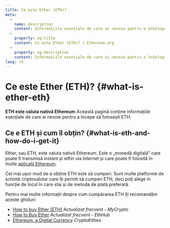 ```yaml
---
title: Ce este Ether (ETH)?
meta:
  - 
    name: description
    content: Informațiile esențiale de care ai nevoie pentru a înțelege ETH.
  - 
    property: og:title
    content: Ce este Ether (ETH)? | Ethereum.org
  - 
    property: og:description
    content: Informațiile esențiale de care ai nevoie pentru a înțelege ETH.
lang: ro
---
```


# Ce este Ether (ETH)? {#what-is-ether-eth}

<div class="featured">

**ETH este valuta nativă Ethereum** Această pagină conține informațiile esențiale de care ai nevoie pentru a începe să folosești ETH.

</div>

## Ce e ETH și cum îl obțin? {#what-is-eth-and-how-do-i-get-it}

Ether, sau ETH, este valuta nativă Ethereum. Este o „monedă digitală” care poate fi transmisă instant și ieftin via Internet și care poate fi folosită în multe [aplicații Ethereum](/ro/dapps/).

Cel mai ușor mod de a obține ETH este să cumperi. Sunt multe platforme de schimb criptovalutar care îți permit să cumperi ETH, deci poți alege în funcție de locul în care stai și de metoda de plată preferată.

Pentru mai multe informații despre cum cumpărarea ETH îți recomandăm aceste ghiduri:

- [How to buy Ether (ETH)](https://support.mycrypto.com/how-to/getting-started/how-to-buy-ether-with-usd) _Actualizat frecvent - MyCrypto_
- [How to Buy Ether](https://docs.ethhub.io/using-ethereum/how-to-buy-ether/) _Actualizat frecvent - EthHub_
- [Ethereum, a Digital Currency](https://www.cryptokitties.co/faq#ethereum-a-digital-currency) _CryptoKitties_
